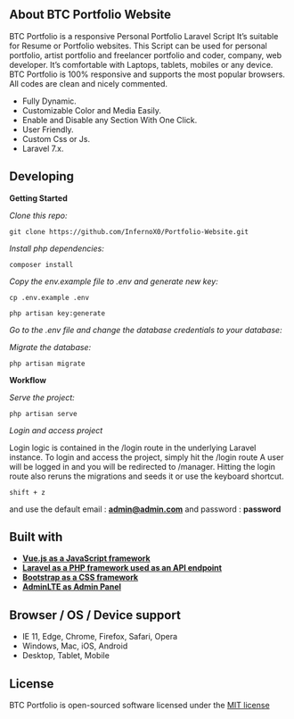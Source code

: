 ## About BTC Portfolio Website

BTC Portfolio is a responsive Personal Portfolio Laravel Script It’s suitable for Resume or Portfolio websites. This Script can be used for personal portfolio, artist portfolio and freelancer portfolio and coder, company, web developer. It’s comfortable with Laptops, tablets, mobiles or any device. BTC Portfolio is 100% responsive and supports the most popular browsers. All codes are clean and nicely commented.

-   Fully Dynamic.
-   Customizable Color and Media Easily.
-   Enable and Disable any Section With One Click.
-   User Friendly.
-   Custom Css or Js.
-   Laravel 7.x.

## Developing

**Getting Started**

*Clone this repo:*

```
git clone https://github.com/InfernoX0/Portfolio-Website.git
```

*Install php dependencies:*

```
composer install
```

*Copy the env.example file to .env and generate new key:*

```
cp .env.example .env

php artisan key:generate
```

*Go to the .env file and change the database credentials to your database:*

*Migrate the database:*

```
php artisan migrate
```

**Workflow**

*Serve the project:*

```
php artisan serve
```

*Login and access project* 

Login logic is contained in the /login route in the underlying Laravel instance. To login and access the project, simply hit the /login route A user will be logged in and you will be redirected to /manager. Hitting the login route also reruns the migrations and seeds it or use the keyboard shortcut.

```
shift + z
```

and use the default email : **admin@admin.com** and password : **password**

## Built with

-   **[Vue.js as a JavaScript framework](https://vuejs.org/)**
-   **[Laravel as a PHP framework used as an API endpoint](https://laravel.com/)**
-   **[Bootstrap as a CSS framework](https://getbootstrap.com/)**
-   **[AdminLTE as Admin Panel](https://adminlte.io/)**

## Browser / OS / Device support

-   IE 11, Edge, Chrome, Firefox, Safari, Opera
-   Windows, Mac, iOS, Android
-   Desktop, Tablet, Mobile

## License

BTC Portfolio is open-sourced software licensed under the [MIT license](https://opensource.org/licenses/MIT)
